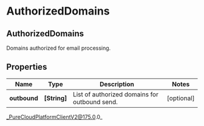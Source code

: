 # AuthorizedDomains

## AuthorizedDomains
Domains authorized for email processing.

## Properties

|Name | Type | Description | Notes|
|------------ | ------------- | ------------- | -------------|
| **outbound** | **[String]** | List of authorized domains for outbound send. | [optional] |



_PureCloudPlatformClientV2@175.0.0_

